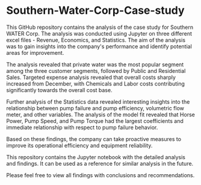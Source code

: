 # Southern-Water-Corp-Case-study

This GitHub repository contains the analysis of the case study for Southern WATER Corp. The analysis was conducted using Jupyter on three different excel files - Revenue, Economics, and Statistics. The aim of the analysis was to gain insights into the company's performance and identify potential areas for improvement.

The analysis revealed that private water was the most popular segment among the three customer segments, followed by Public and Residential Sales. Targeted expense analysis revealed that overall costs sharply increased from December, with Chemicals and Labor costs contributing significantly towards the overall cost base.

Further analysis of the Statistics data revealed interesting insights into the relationship between pump failure and pump efficiency, volumetric flow meter, and other variables. The analysis of the model fit revealed that Horse Power, Pump Speed, and Pump Torque had the largest coefficients and immediate relationship with respect to pump failure behavior.

Based on these findings, the company can take proactive measures to improve its operational efficiency and equipment reliability.

This repository contains the Jupyter notebook with the detailed analysis and findings. It can be used as a reference for similar analysis in the future.

Please feel free to view all findings with conclusions and recommendations. 
